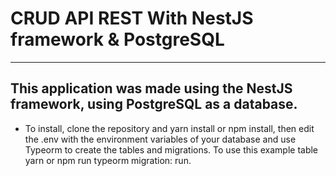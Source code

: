 # CRUD API REST With NestJS framework & PostgreSQL

----------------------------------------
## This application was made using the NestJS framework, using PostgreSQL as a database.


* To install, clone the repository and  yarn install or npm install, then edit the .env with the environment variables of your database and use Typeorm to create the tables and migrations. To use this example table  yarn or npm run typeorm migration: run.

